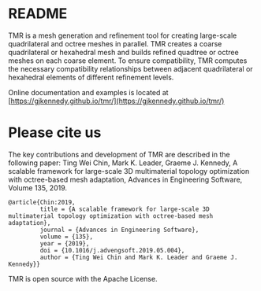 # README #

TMR is a mesh generation and refinement tool for creating large-scale quadrilateral and octree meshes in parallel. TMR creates a coarse quadrilateral or hexahedral mesh and builds refined quadtree or octree meshes on each coarse element. To ensure compatibility, TMR computes the necessary compatibility relationships between adjacent quadrilateral or hexahedral elements of different refinement levels.

Online documentation and examples is located at [https://gjkennedy.github.io/tmr/](https://gjkennedy.github.io/tmr/)

# Please cite us #

The key contributions and development of TMR are described in the following paper: 
Ting Wei Chin, Mark K. Leader, Graeme J. Kennedy, A scalable framework for large-scale 3D multimaterial topology optimization with octree-based mesh adaptation, Advances in Engineering Software, Volume 135, 2019.

```
@article{Chin:2019,
         title = {A scalable framework for large-scale 3D multimaterial topology optimization with octree-based mesh adaptation},
         journal = {Advances in Engineering Software},
         volume = {135},
         year = {2019},
         doi = {10.1016/j.advengsoft.2019.05.004},
         author = {Ting Wei Chin and Mark K. Leader and Graeme J. Kennedy}}
```

TMR is open source with the Apache License.
